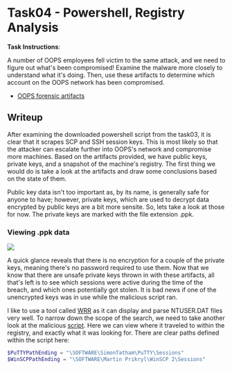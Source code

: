 # Task04 - Powershell, Registry Analysis

**Task Instructions**:

A number of OOPS employees fell victim to the same attack, and we need to figure out what's been compromised! Examine the malware more closely to understand what it's doing. Then, use these artifacts to determine which account on the OOPS network has been compromised.

* [OOPS forensic artifacts]

## Writeup

After examining the downloaded powershell script from the task03, it is clear that it scrapes SCP and SSH session keys. This is most likely so that the attacker can escalate further into OOPS's network and compromise more machines. Based on the artifacts provided, we have public keys, private keys, and a snapshot of the machine's registry. The first thing we would do is take a look at the artifacts and draw some conclusions based on the state of them.

Public key data isn't too important as, by its name, is generally safe for anyone to have; however, private keys, which are used to decrypt data encrypted by public keys are a bit more sensite. So, lets take a look at those for now. The private keys are marked with the file extension .ppk.

### Viewing .ppk data
<img src="https://github.com/colton-gabertan/NSACodeBreaker2021/blob/task04/artifacts.zip">

A quick glance reveals that there is no encryption for a couple of the private keys, meaning there's no password required to use them. Now that we know that there are unsafe private keys thrown in with these artifacts, all that's left is to see which sessions were active during the time of the breach, and which ones potentially got stolen. It is bad news if one of the unencrypted keys was in use while the malicious script ran.

I like to use a tool called [WRR] as it can display and parse NTUSER.DAT files very well. To narrow down the scope of the search, we need to take another look at the malicious [script]. Here we can view where it traveled to within the registry, and exactly what it was looking for. There are clear paths defined within the script here:

```powershell
$PuTTYPathEnding = "\SOFTWARE\SimonTatham\PuTTY\Sessions"
$WinSCPPathEnding = "\SOFTWARE\Martin Prikryl\WinSCP 2\Sessions"
```


[OOPS forensic artifacts]: https://github.com/colton-gabertan/NSACodeBreaker2021/blob/task04/artifacts.zip
[WRR]: https://www.mitec.cz/wrr.html
[script]: https://github.com/colton-gabertan/NSACodeBreaker2021/blob/task03/zdfou.sh
